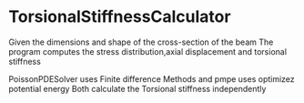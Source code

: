 # TorsionalStiffnessCalculator
Given the dimensions and shape of the cross-section of the beam The program computes the stress distribution,axial displacement and torsional stiffness

PoissonPDESolver uses Finite difference Methods and pmpe uses optimizez potential energy 
Both calculate the Torsional stiffness independently
